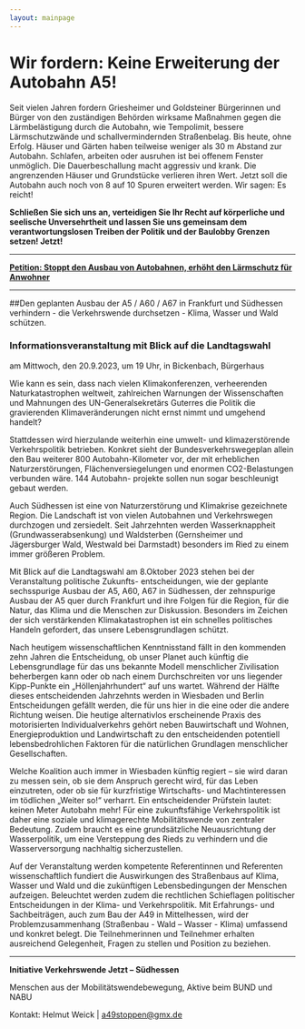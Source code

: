 ```yaml
---
layout: mainpage
---
```

# Wir fordern: Keine Erweiterung der Autobahn A5!

Seit vielen Jahren fordern Griesheimer und Goldsteiner Bürgerinnen und Bürger von den zuständigen Behörden wirksame Maßnahmen gegen die Lärmbelästigung durch die Autobahn, wie Tempolimit, bessere Lärmschutzwände und schallvermindernden Straßenbelag. Bis heute, ohne Erfolg.
Häuser und Gärten haben teilweise weniger als 30 m Abstand zur Autobahn. Schlafen, arbeiten oder ausruhen ist bei offenem Fenster unmöglich. Die Dauerbeschallung macht aggressiv und krank. Die angrenzenden Häuser und Grundstücke verlieren ihren Wert. Jetzt soll die Autobahn auch noch von 8 auf 10 Spuren erweitert werden. Wir sagen: Es reicht!

**Schließen Sie sich uns an, verteidigen Sie Ihr Recht auf körperliche und seelische Unversehrtheit und lassen Sie uns gemeinsam dem verantwortungslosen Treiben der Politik und der Baulobby Grenzen setzen! Jetzt!**

---
**[Petition: Stoppt den Ausbau von Autobahnen, erhöht den Lärmschutz für Anwohner](https://www.change.org/p/stoppt-den-ausbau-von-autobahnen-erhöht-den-lärmschutz-für-anwohner)**

---

##Den geplanten Ausbau der A5 / A60 / A67 in Frankfurt und Südhessen verhindern - die Verkehrswende durchsetzen - Klima, Wasser und Wald schützen.

### Informationsveranstaltung mit Blick auf die Landtagswahl
am Mittwoch, den 20.9.2023, um 19 Uhr, in Bickenbach, Bürgerhaus

Wie kann es sein, dass nach vielen Klimakonferenzen, verheerenden Naturkatastrophen weltweit, zahlreichen Warnungen der Wissenschaften und Mahnungen des UN-Generalsekretärs Guterres die Politik die gravierenden Klimaveränderungen nicht ernst nimmt und umgehend handelt?

Stattdessen wird hierzulande weiterhin eine umwelt- und klimazerstörende Verkehrspolitik betrieben. Konkret sieht der Bundesverkehrswegeplan allein den Bau weiterer 800 Autobahn-Kilometer vor, der mit erheblichen Naturzerstörungen, Flächenversiegelungen und enormen CO2-Belastungen verbunden wäre. 144 Autobahn- projekte sollen nun sogar beschleunigt gebaut werden.

Auch Südhessen ist eine von Naturzerstörung und Klimakrise gezeichnete Region. Die Landschaft ist von vielen Autobahnen und Verkehrswegen durchzogen und zersiedelt. Seit Jahrzehnten werden Wasserknappheit (Grundwasserabsenkung) und Waldsterben (Gernsheimer und Jägersburger Wald, Westwald bei Darmstadt) besonders im Ried zu einem immer größeren Problem.

Mit Blick auf die Landtagswahl am 8.Oktober 2023 stehen bei der Veranstaltung politische Zukunfts- entscheidungen, wie der geplante sechsspurige Ausbau der A5, A60, A67 in Südhessen, der zehnspurige Ausbau der A5 quer durch Frankfurt und ihre Folgen für die Region, für die Natur, das Klima und die Menschen zur Diskussion. Besonders im Zeichen der sich verstärkenden Klimakatastrophen ist ein schnelles politisches Handeln gefordert, das unsere Lebensgrundlagen schützt.

Nach heutigem wissenschaftlichen Kenntnisstand fällt in den kommenden zehn Jahren die Entscheidung, ob unser Planet auch künftig die Lebensgrundlage für das uns bekannte Modell menschlicher Zivilisation beherbergen kann oder ob nach einem Durchschreiten vor uns liegender Kipp-Punkte ein „Höllenjahrhundert“ auf uns wartet. Während der Hälfte dieses entscheidenden Jahrzehnts werden in Wiesbaden und Berlin Entscheidungen gefällt werden, die für uns hier in die eine oder die andere Richtung weisen. Die heutige alternativlos erscheinende Praxis des motorisierten Individualverkehrs gehört neben Bauwirtschaft und Wohnen, Energieproduktion und Landwirtschaft zu den entscheidenden potentiell lebensbedrohlichen Faktoren für die natürlichen Grundlagen menschlicher Gesellschaften.

Welche Koalition auch immer in Wiesbaden künftig regiert – sie wird daran zu messen sein, ob sie dem Anspruch gerecht wird, für das Leben einzutreten, oder ob sie für kurzfristige Wirtschafts- und Machtinteressen im tödlichen „Weiter so!“ verharrt. Ein entscheidender Prüfstein lautet: keinen Meter Autobahn mehr!
Für eine zukunftsfähige Verkehrspolitik ist daher eine soziale und klimagerechte Mobilitätswende von zentraler Bedeutung. Zudem braucht es eine grundsätzliche Neuausrichtung der Wasserpolitik, um eine Versteppung des Rieds zu verhindern und die Wasserversorgung nachhaltig sicherzustellen.

Auf der Veranstaltung werden kompetente Referentinnen und Referenten wissenschaftlich fundiert die Auswirkungen des Straßenbaus auf Klima, Wasser und Wald und die zukünftigen Lebensbedingungen der Menschen aufzeigen. Beleuchtet werden zudem die rechtlichen Schieflagen politischer Entscheidungen in der Klima- und Verkehrspolitik. Mit Erfahrungs- und Sachbeiträgen, auch zum Bau der A49 in Mittelhessen, wird der Problemzusammenhang (Straßenbau - Wald – Wasser - Klima) umfassend und konkret belegt. Die Teilnehmerinnen und Teilnehmer erhalten ausreichend Gelegenheit, Fragen zu stellen und Position zu beziehen.

---

**Initiative Verkehrswende Jetzt – Südhessen**

Menschen aus der Mobilitätswendebewegung, Aktive beim BUND und NABU

Kontakt: Helmut Weick | a49stoppen@gmx.de